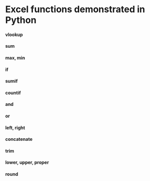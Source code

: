 # Excel functions demonstrated in Python

#### vlookup

#### sum

#### max, min

#### if

#### sumif

#### countif

#### and

#### or

#### left, right

#### concatenate

#### trim

#### lower, upper, proper

#### round
